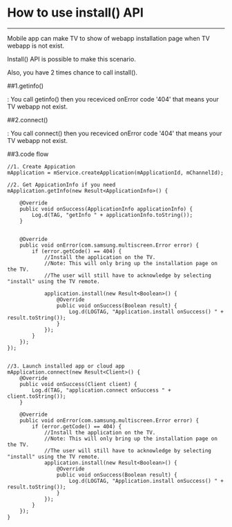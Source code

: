 # How to use install() API 
----------

Mobile app can make TV to show of webapp installation page when TV webapp is not exist.

Install() API is possible to make this scenario.

Also, you have 2 times chance to call install().




##1.getinfo() 

:  You call getinfo() then  you receviced onError code '404' that means your TV webapp not exist.

 

 

##2.connect()

 :  You call connect()  then you receviced onError code '404' that means your TV webapp not exist.

 

 

##3.code flow

	//1. Create Appication
	mApplication = mService.createApplication(mApplicationId, mChannelId);
	
	//2. Get AppicationInfo if you need
	mApplication.getInfo(new Result<ApplicationInfo>() {
	
	    @Override
	    public void onSuccess(ApplicationInfo applicationInfo) {
	        Log.d(TAG, "getInfo " + applicationInfo.toString());
	    }
	
	
	    @Override
	    public void onError(com.samsung.multiscreen.Error error) {
	        if (error.getCode() == 404) {
	            //Install the application on the TV. 
	            //Note: This will only bring up the installation page on the TV. 
	            //The user will still have to acknowledge by selecting "install" using the TV remote.
	
	            application.install(new Result<Boolean>() {
	                @Override
	                public void onSuccess(Boolean result) {
	                    Log.d(LOGTAG, "Application.install onSuccess() " + result.toString());
	                }
	            });  
	        }
	    });
	});
	
	
	//3. Launch installed app or cloud app
	mApplication.connect(new Result<Client>() {
	    @Override
	    public void onSuccess(Client client) {
	        Log.d(TAG, "application.connect onSuccess " + client.toString());
	    }
	
	    @Override
	    public void onError(com.samsung.multiscreen.Error error) {
	        if (error.getCode() == 404) {
	            //Install the application on the TV. 
	            //Note: This will only bring up the installation page on the TV. 
	            //The user will still have to acknowledge by selecting "install" using the TV remote.
	            application.install(new Result<Boolean>() {
	                @Override
	                public void onSuccess(Boolean result) {
	                    Log.d(LOGTAG, "Application.install onSuccess() " + result.toString());
	                }
	            });     
	        }
	    });
	} 
